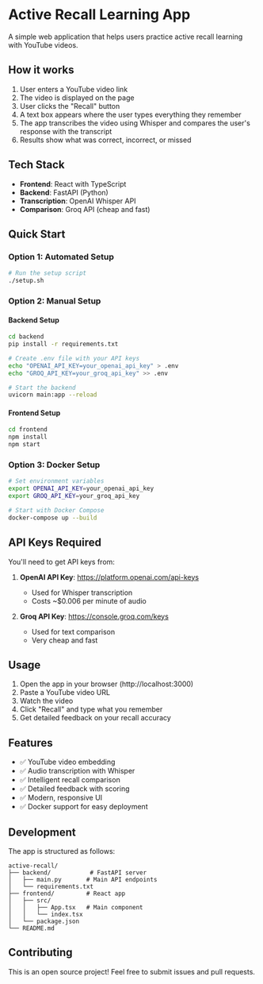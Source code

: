 # Active Recall Learning App

A simple web application that helps users practice active recall learning with YouTube videos.

## How it works

1. User enters a YouTube video link
2. The video is displayed on the page
3. User clicks the "Recall" button
4. A text box appears where the user types everything they remember
5. The app transcribes the video using Whisper and compares the user's response with the transcript
6. Results show what was correct, incorrect, or missed

## Tech Stack

- **Frontend**: React with TypeScript
- **Backend**: FastAPI (Python)
- **Transcription**: OpenAI Whisper API
- **Comparison**: Groq API (cheap and fast)

## Quick Start

### Option 1: Automated Setup
```bash
# Run the setup script
./setup.sh
```

### Option 2: Manual Setup

#### Backend Setup
```bash
cd backend
pip install -r requirements.txt

# Create .env file with your API keys
echo "OPENAI_API_KEY=your_openai_api_key" > .env
echo "GROQ_API_KEY=your_groq_api_key" >> .env

# Start the backend
uvicorn main:app --reload
```

#### Frontend Setup
```bash
cd frontend
npm install
npm start
```

### Option 3: Docker Setup
```bash
# Set environment variables
export OPENAI_API_KEY=your_openai_api_key
export GROQ_API_KEY=your_groq_api_key

# Start with Docker Compose
docker-compose up --build
```

## API Keys Required

You'll need to get API keys from:

1. **OpenAI API Key**: https://platform.openai.com/api-keys
   - Used for Whisper transcription
   - Costs ~$0.006 per minute of audio

2. **Groq API Key**: https://console.groq.com/keys
   - Used for text comparison
   - Very cheap and fast

## Usage

1. Open the app in your browser (http://localhost:3000)
2. Paste a YouTube video URL
3. Watch the video
4. Click "Recall" and type what you remember
5. Get detailed feedback on your recall accuracy

## Features

- ✅ YouTube video embedding
- ✅ Audio transcription with Whisper
- ✅ Intelligent recall comparison
- ✅ Detailed feedback with scoring
- ✅ Modern, responsive UI
- ✅ Docker support for easy deployment

## Development

The app is structured as follows:

```
active-recall/
├── backend/           # FastAPI server
│   ├── main.py       # Main API endpoints
│   └── requirements.txt
├── frontend/         # React app
│   ├── src/
│   │   ├── App.tsx   # Main component
│   │   └── index.tsx
│   └── package.json
└── README.md
```

## Contributing

This is an open source project! Feel free to submit issues and pull requests. 